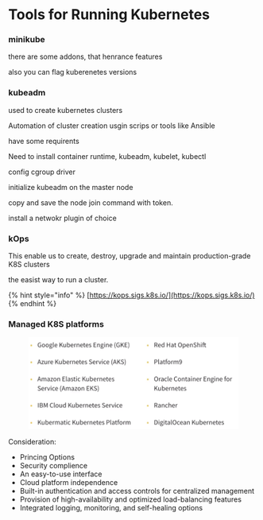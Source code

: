 # Tools for Running Kubernetes

### minikube

there are some addons, that henrance features

also you can flag kuberenetes versions

### kubeadm

used to create kubernetes clusters

Automation of cluster creation usgin scrips or tools like Ansible

have some requirents

Need to install container runtime, kubeadm, kubelet, kubectl

config cgroup driver

initialize kubeadm on the master node

copy and save the node join command with token.

install a netwokr plugin of choice

### kOps

This enable us to create, destroy, upgrade and maintain production-grade K8S clusters

the easist way to run a cluster.

{% hint style="info" %}
[https://kops.sigs.k8s.io/](https://kops.sigs.k8s.io/)
{% endhint %}

### Managed K8S platforms

<figure><img src=".gitbook/assets/image.png" alt=""><figcaption></figcaption></figure>

Consideration:

* Princing Options
* Security complience
* An easy-to-use interface
* Cloud platform independence
* Built-in authentication and access controls for centralized management
* Provision of high-availability and optimized load-balancing features
* Integrated logging, monitoring, and self-healing options
